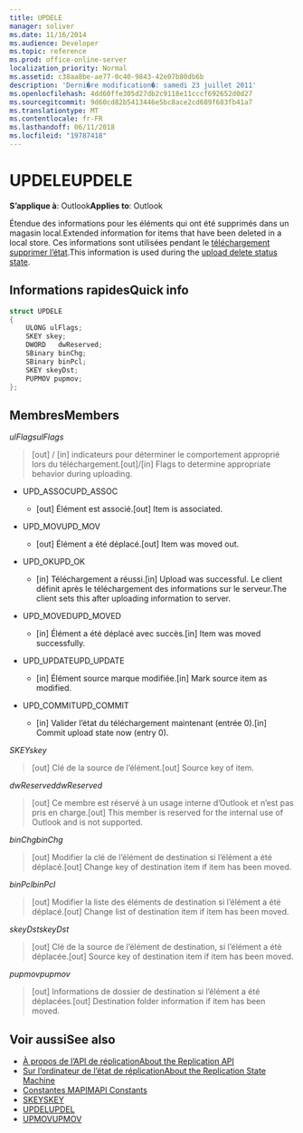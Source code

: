 ```yaml
---
title: UPDELE
manager: soliver
ms.date: 11/16/2014
ms.audience: Developer
ms.topic: reference
ms.prod: office-online-server
localization_priority: Normal
ms.assetid: c38aa8be-ae77-0c40-9843-42e07b80db6b
description: 'Derni�re modification�: samedi 23 juillet 2011'
ms.openlocfilehash: 4dd60ffe305d27db2c9118e11cccf692652d0d27
ms.sourcegitcommit: 9d60cd82b5413446e5bc8ace2cd689f683fb41a7
ms.translationtype: MT
ms.contentlocale: fr-FR
ms.lasthandoff: 06/11/2018
ms.locfileid: "19787418"
---
```

# <a name="updele"></a><span data-ttu-id="45b60-103">UPDELE</span><span class="sxs-lookup"><span data-stu-id="45b60-103">UPDELE</span></span>

<span data-ttu-id="45b60-104">**S’applique à**: Outlook</span><span class="sxs-lookup"><span data-stu-id="45b60-104">**Applies to**: Outlook</span></span> 
  
<span data-ttu-id="45b60-105">Étendue des informations pour les éléments qui ont été supprimés dans un magasin local.</span><span class="sxs-lookup"><span data-stu-id="45b60-105">Extended information for items that have been deleted in a local store.</span></span> <span data-ttu-id="45b60-106">Ces informations sont utilisées pendant le [téléchargement supprimer l’état](upload-delete-status-state.md).</span><span class="sxs-lookup"><span data-stu-id="45b60-106">This information is used during the [upload delete status state](upload-delete-status-state.md).</span></span>
  
## <a name="quick-info"></a><span data-ttu-id="45b60-107">Informations rapides</span><span class="sxs-lookup"><span data-stu-id="45b60-107">Quick info</span></span>

```cpp
struct UPDELE 
{ 
    ULONG ulFlags; 
    SKEY skey; 
    DWORD   dwReserved; 
    SBinary binChg; 
    SBinary binPcl; 
    SKEY skeyDst; 
    PUPMOV pupmov; 
};
```

## <a name="members"></a><span data-ttu-id="45b60-108">Membres</span><span class="sxs-lookup"><span data-stu-id="45b60-108">Members</span></span>

<span data-ttu-id="45b60-109">_ulFlags_</span><span class="sxs-lookup"><span data-stu-id="45b60-109">_ulFlags_</span></span>
  
> <span data-ttu-id="45b60-110">[out] / [in] indicateurs pour déterminer le comportement approprié lors du téléchargement.</span><span class="sxs-lookup"><span data-stu-id="45b60-110">[out]/[in] Flags to determine appropriate behavior during uploading.</span></span>
    
  - <span data-ttu-id="45b60-111">UPD_ASSOC</span><span class="sxs-lookup"><span data-stu-id="45b60-111">UPD_ASSOC</span></span>
    
    - <span data-ttu-id="45b60-112">[out] Élément est associé.</span><span class="sxs-lookup"><span data-stu-id="45b60-112">[out] Item is associated.</span></span>
    
  - <span data-ttu-id="45b60-113">UPD_MOV</span><span class="sxs-lookup"><span data-stu-id="45b60-113">UPD_MOV</span></span>
    
    - <span data-ttu-id="45b60-114">[out] Élément a été déplacé.</span><span class="sxs-lookup"><span data-stu-id="45b60-114">[out] Item was moved out.</span></span>
    
  - <span data-ttu-id="45b60-115">UPD_OK</span><span class="sxs-lookup"><span data-stu-id="45b60-115">UPD_OK</span></span> 
    
    - <span data-ttu-id="45b60-116">[in] Téléchargement a réussi.</span><span class="sxs-lookup"><span data-stu-id="45b60-116">[in] Upload was successful.</span></span> <span data-ttu-id="45b60-117">Le client définit après le téléchargement des informations sur le serveur.</span><span class="sxs-lookup"><span data-stu-id="45b60-117">The client sets this after uploading information to server.</span></span>
    
  - <span data-ttu-id="45b60-118">UPD_MOVED</span><span class="sxs-lookup"><span data-stu-id="45b60-118">UPD_MOVED</span></span>
    
    - <span data-ttu-id="45b60-119">[in] Élément a été déplacé avec succès.</span><span class="sxs-lookup"><span data-stu-id="45b60-119">[in] Item was moved successfully.</span></span>
    
  - <span data-ttu-id="45b60-120">UPD_UPDATE</span><span class="sxs-lookup"><span data-stu-id="45b60-120">UPD_UPDATE</span></span>
    
    - <span data-ttu-id="45b60-121">[in] Élément source marque modifiée.</span><span class="sxs-lookup"><span data-stu-id="45b60-121">[in] Mark source item as modified.</span></span>
    
  - <span data-ttu-id="45b60-122">UPD_COMMIT</span><span class="sxs-lookup"><span data-stu-id="45b60-122">UPD_COMMIT</span></span>
    
    - <span data-ttu-id="45b60-123">[in] Valider l’état du téléchargement maintenant (entrée 0).</span><span class="sxs-lookup"><span data-stu-id="45b60-123">[in] Commit upload state now (entry 0).</span></span>
    
<span data-ttu-id="45b60-124">_SKEY_</span><span class="sxs-lookup"><span data-stu-id="45b60-124">_skey_</span></span>
  
> <span data-ttu-id="45b60-125">[out] Clé de la source de l’élément.</span><span class="sxs-lookup"><span data-stu-id="45b60-125">[out] Source key of item.</span></span>
    
<span data-ttu-id="45b60-126">_dwReserved_</span><span class="sxs-lookup"><span data-stu-id="45b60-126">_dwReserved_</span></span>
  
> <span data-ttu-id="45b60-127">[out] Ce membre est réservé à un usage interne d’Outlook et n’est pas pris en charge.</span><span class="sxs-lookup"><span data-stu-id="45b60-127">[out] This member is reserved for the internal use of Outlook and is not supported.</span></span>
    
<span data-ttu-id="45b60-128">_binChg_</span><span class="sxs-lookup"><span data-stu-id="45b60-128">_binChg_</span></span>
  
> <span data-ttu-id="45b60-129">[out] Modifier la clé de l’élément de destination si l’élément a été déplacé.</span><span class="sxs-lookup"><span data-stu-id="45b60-129">[out] Change key of destination item if item has been moved.</span></span>
    
<span data-ttu-id="45b60-130">_binPcl_</span><span class="sxs-lookup"><span data-stu-id="45b60-130">_binPcl_</span></span>
  
> <span data-ttu-id="45b60-131">[out] Modifier la liste des éléments de destination si l’élément a été déplacé.</span><span class="sxs-lookup"><span data-stu-id="45b60-131">[out] Change list of destination item if item has been moved.</span></span>
    
<span data-ttu-id="45b60-132">_skeyDst_</span><span class="sxs-lookup"><span data-stu-id="45b60-132">_skeyDst_</span></span>
  
> <span data-ttu-id="45b60-133">[out] Clé de la source de l’élément de destination, si l’élément a été déplacée.</span><span class="sxs-lookup"><span data-stu-id="45b60-133">[out] Source key of destination item if item has been moved.</span></span>
    
<span data-ttu-id="45b60-134">_pupmov_</span><span class="sxs-lookup"><span data-stu-id="45b60-134">_pupmov_</span></span>
  
> <span data-ttu-id="45b60-135">[out] Informations de dossier de destination si l’élément a été déplacées.</span><span class="sxs-lookup"><span data-stu-id="45b60-135">[out] Destination folder information if item has been moved.</span></span>
    
## <a name="see-also"></a><span data-ttu-id="45b60-136">Voir aussi</span><span class="sxs-lookup"><span data-stu-id="45b60-136">See also</span></span>

- [<span data-ttu-id="45b60-137">À propos de l’API de réplication</span><span class="sxs-lookup"><span data-stu-id="45b60-137">About the Replication API</span></span>](about-the-replication-api.md) 
- [<span data-ttu-id="45b60-138">Sur l’ordinateur de l’état de réplication</span><span class="sxs-lookup"><span data-stu-id="45b60-138">About the Replication State Machine</span></span>](about-the-replication-state-machine.md)
- [<span data-ttu-id="45b60-139">Constantes MAPI</span><span class="sxs-lookup"><span data-stu-id="45b60-139">MAPI Constants</span></span>](mapi-constants.md)
- [<span data-ttu-id="45b60-140">SKEY</span><span class="sxs-lookup"><span data-stu-id="45b60-140">SKEY</span></span>](skey.md)
- [<span data-ttu-id="45b60-141">UPDEL</span><span class="sxs-lookup"><span data-stu-id="45b60-141">UPDEL</span></span>](updel.md)
- [<span data-ttu-id="45b60-142">UPMOV</span><span class="sxs-lookup"><span data-stu-id="45b60-142">UPMOV</span></span>](upmov.md)

